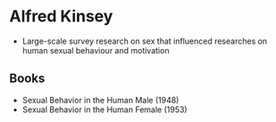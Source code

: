 # Alfred Kinsey

- Large-scale survey research on sex that influenced researches on human sexual behaviour and motivation

## Books

- Sexual Behavior in the Human Male (1948)
- Sexual Behavior in the Human Female (1953)